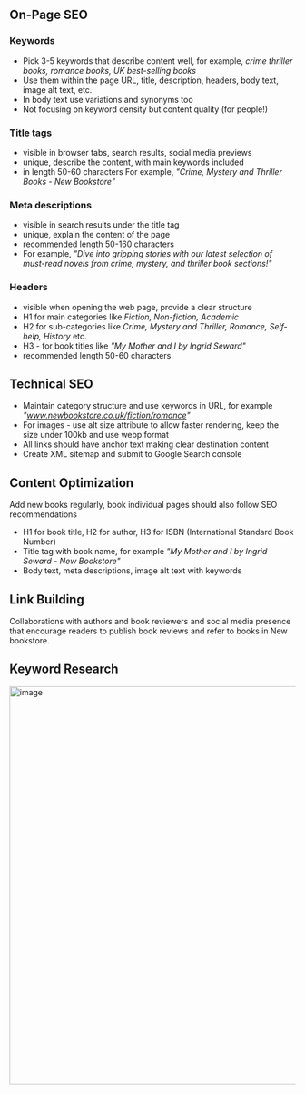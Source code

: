 ## On-Page SEO
### Keywords 
 - Pick 3-5 keywords that describe content well, for example, *crime thriller books, romance books, UK best-selling books*
 - Use them within the page URL, title, description, headers, body text, image alt text, etc.
 - In body text use variations and synonyms too
 - Not focusing on keyword density but content quality (for people!)
### Title tags 
 - visible in browser tabs, search results, social media previews
 - unique, describe the content, with main keywords included
 - in length 50-60 characters
 For example, *"Crime, Mystery and Thriller Books - New Bookstore"*
### Meta descriptions  
 - visible in search results under the title tag
 - unique, explain the content of the page
 - recommended length 50-160 characters
 - For example, *"Dive into gripping stories with our latest selection of must-read novels from crime, mystery, and thriller book sections!"*
### Headers
 - visible when opening the web page, provide a clear structure
  - H1 for main categories like *Fiction, Non-fiction, Academic*
  - H2 for sub-categories like *Crime, Mystery and Thriller, Romance, Self-help, History* etc.
  - H3 - for book titles like *"My Mother and I by Ingrid Seward"*
  - recommended length 50-60 characters

## Technical SEO
 - Maintain category structure and use keywords in URL, for example *"www.newbookstore.co.uk/fiction/romance"*
 - For images - use alt size attribute to allow faster rendering, keep the size under 100kb and use webp format
 - All links should have anchor text making clear destination content
 - Create XML sitemap and submit to Google Search console

## Content Optimization 
 Add new books regularly, book individual pages should also follow SEO recommendations
 - H1 for book title, H2 for author, H3 for ISBN (International Standard Book Number)
 - Title tag with book name, for example *"My Mother and I by Ingrid Seward - New Bookstore"*
 - Body text, meta descriptions, image alt text with keywords

## Link Building 
Collaborations with authors and book reviewers and social media presence that encourage readers to publish book reviews and refer to books in New bookstore.

## Keyword Research
<img src="https://github.com/matissg/bookstore_in_the_uk/assets/170550688/53c7382d-e3f5-4a57-8dd0-348761091244" alt="image" width="700">


